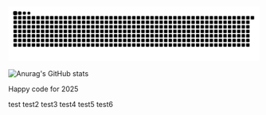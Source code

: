 ![snake gif](https://github.com/chinhdinh11200/chinhdinh11200/blob/output/github-contribution-grid-snake-dark.svg)

<p align="center">
    
![Anurag's GitHub stats](https://github-readme-stats.vercel.app/api?username=chinhdinh11200&show_icons=true&theme=radical)

</p>

<p>
    Happy code for 2025
</p>

test
test2
test3
test4
test5
test6
